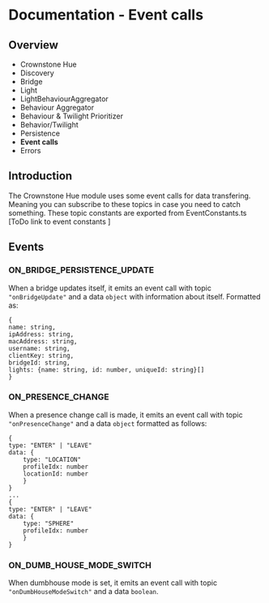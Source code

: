 # Documentation - Event calls
## Overview

 - Crownstone Hue  
 - Discovery
 - Bridge
 - Light 
 - LightBehaviourAggregator
 - Behaviour Aggregator 
 - Behaviour & Twilight Prioritizer 
 - Behavior/Twilight 
 - Persistence 
 - **Event calls**
 - Errors

## Introduction
The Crownstone Hue module uses some event calls for data transfering.
Meaning you can subscribe to these topics in case you need to catch something.
These topic constants are exported from EventConstants.ts [ToDo link to event constants ]

## Events
### ON_BRIDGE_PERSISTENCE_UPDATE
When a bridge updates itself, it emits an event call with topic ```"onBridgeUpdate"``` and a data ```object``` with information about itself. Formatted as:
```
{
name: string,
ipAddress: string, 
macAddress: string, 
username: string, 
clientKey: string, 
bridgeId: string, 
lights: {name: string, id: number, uniqueId: string}[]
}
``` 
### ON_PRESENCE_CHANGE
When a presence change call is made, it emits an event call with topic ```"onPresenceChange"``` and a data ```object``` formatted as follows:
```
{
type: "ENTER" | "LEAVE"
data: {
	type: "LOCATION"
	profileIdx: number
	locationId: number
	}	
}
...
{
type: "ENTER" | "LEAVE"
data: {
	type: "SPHERE"
	profileIdx: number 
	}	
}
```

### ON_DUMB_HOUSE_MODE_SWITCH
When dumbhouse mode is set, it emits an event call with topic ```"onDumbHouseModeSwitch"``` and a data ```boolean```.
